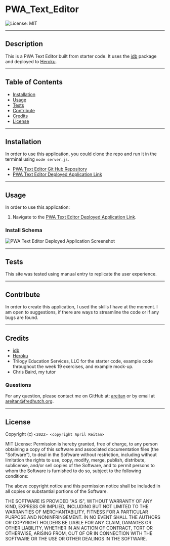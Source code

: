 # PWA_Text_Editor

![License: MIT](https://img.shields.io/badge/License-MIT-yellow.svg)

---
## Description

This is a PWA Text Editor built from starter code. It uses the [idb](https://www.npmjs.com/package/idb) package and deployed to [Heroku](https://heroku.com).
  

---
## Table of Contents

  - [Installation](#installation)
  - [Usage](#usage)
  - [Tests](#tests)
  - [Contribute](#contribute)
  - [Credits](#credits)
  - [License](#license)


---
## Installation

In order to use this application, you could clone the repo and run it in the terminal using ```node server.js```. 

- [PWA Text Editor Git Hub Repository](https://github.com/areitan/PWA_Text_Editor)
- [PWA Text Editor Deployed Application Link]()


---
## Usage

In order to use this application: 

1. Navigate to the [PWA Text Editor Deployed Application Link](). 


### Install Schema
![PWA Text Editor Deployed Application Screenshot](/assets/1_schema.png)


---
## Tests

This site was tested using manual entry to replicate the user experience. 


--- 
## Contribute

In order to create this application, I used the skills I have at the moment. I am open to suggestions, if there are ways to streamline the code or if any bugs are found.

---
## Credits

- [idb](https://www.npmjs.com/package/idb)
- [Heroku](https://heroku.com)
- Trilogy Education Services, LLC for the starter code, example code throughout the week 19 exercises, and example mock-up.
- Chris Baird, my tutor


### Questions

For any question, please contact me on GitHub at: [areitan](https://github.com/areitan) or by email at <areitan@fredhutch.org>.

---

## License

Copyright (c) ```<2022> <copyright April Reitan>```

MIT License:
Permission is hereby granted, free of charge, to any person obtaining a copy
of this software and associated documentation files (the "Software"), to deal
in the Software without restriction, including without limitation the rights
to use, copy, modify, merge, publish, distribute, sublicense, and/or sell
copies of the Software, and to permit persons to whom the Software is
furnished to do so, subject to the following conditions:

The above copyright notice and this permission notice shall be included in all
copies or substantial portions of the Software.

THE SOFTWARE IS PROVIDED "AS IS", WITHOUT WARRANTY OF ANY KIND, EXPRESS OR
IMPLIED, INCLUDING BUT NOT LIMITED TO THE WARRANTIES OF MERCHANTABILITY,
FITNESS FOR A PARTICULAR PURPOSE AND NONINFRINGEMENT. IN NO EVENT SHALL THE
AUTHORS OR COPYRIGHT HOLDERS BE LIABLE FOR ANY CLAIM, DAMAGES OR OTHER
LIABILITY, WHETHER IN AN ACTION OF CONTRACT, TORT OR OTHERWISE, ARISING FROM,
OUT OF OR IN CONNECTION WITH THE SOFTWARE OR THE USE OR OTHER DEALINGS IN THE
SOFTWARE.